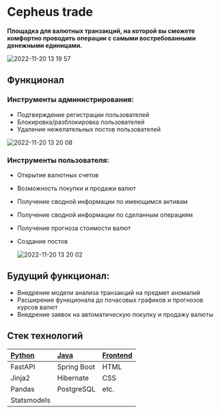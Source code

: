 # Сepheus trade
**Площадка для валютных транзакций, на которой вы сможете комфортно проводить операции с самыми 
востребованными денежными единицами.**
  
![2022-11-20 13 19 57](https://user-images.githubusercontent.com/102463141/202896790-d7b73e8a-f558-4993-a891-b000feea411b.jpg)

## Функционал 
### Инструменты администрирования:
* Подтверждение регистрации пользователей
* Блокировка/разблокировка пользователей
* Удаление нежелательных постов пользователей 
  
![2022-11-20 13 20 08](https://user-images.githubusercontent.com/102463141/202896807-7d0b3467-cad7-4bc2-bab9-496e4c08ab72.jpg)

### Инструменты пользователя:
* Открытие валютных счетов
* Возможность покупки и продажи валют
* Получение сводной информации по имеющимся активам
* Получение сводной информации по сделанным операциям
* Получение прогноза стоимости валют
* Создание постов
  
  ![2022-11-20 13 20 02](https://user-images.githubusercontent.com/102463141/202896865-c2000584-8a52-4c99-bfc6-8dca2e424d22.jpg)

## Будущий функционал:
* Внедрение модели анализа транзакций на предмет аномалий
* Расширение функционала до почасовых графиков и прогнозов курсов валют
* Внедрение заявок на автоматическую покупку и продажу валюты
## Стек технологий 
| [Python](https://github.com/cepheus-team/sovcombank/tree/python) | [Java](https://github.com/cepheus-team/sovcombank/tree/java-dev)           | [Frontend](https://github.com/cepheus-team/sovcombank/tree/front)  |
| :------------- |:-------------| :-----|
| FastAPI      | Spring Boot | HTML |
| Jinja2      | Hibernate      |   CSS  |
| Pandas | PostgreSQL      |   etc.  |
| Statsmodels |       |     |
 

